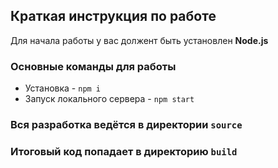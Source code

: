 
## Краткая инструкция по работе
Для начала работы у вас должент быть установлен **Node.js**

### Основные команды для работы
- Установка - `npm i`
- Запуск локального сервера - `npm start`


### Вся разработка ведётся в директории `source`
### Итоговый код попадает в директорию `build`
